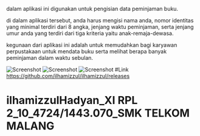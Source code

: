 dalam aplikasi ini digunakan untuk pengisian data peminjaman buku.

di dalam aplikasi tersebut, anda harus mengisi nama anda, nomor identitas yang minimal terdiri dari 8 angka, 
jenjang waktu peminjaman, serta jenjang umur anda yang terdiri dari tiga kriteria yaitu anak-remaja-dewasa.

kegunaan dari aplikasi ini adalah untuk memudahkan bagi karyawan perpustakaan untuk mendata buku serta melihat berapa banyak peminjaman dalam waktu sebulan.

![Screenshot](https://raw.githubusercontent.com/ilhamizzul/ilhamizzul/master/screenshot%201.JPG)
![Screenshot](https://raw.githubusercontent.com/ilhamizzul/ilhamizzul/master/screenshot%202.JPG)
![Screenshot](https://raw.githubusercontent.com/ilhamizzul/ilhamizzul/master/screenshot%203.JPG)
#Link
https://github.com/ilhamizzul/ilhamizzul/releases
# ilhamizzulHadyan_XI RPL 2_10_4724/1443.070_SMK TELKOM MALANG  
